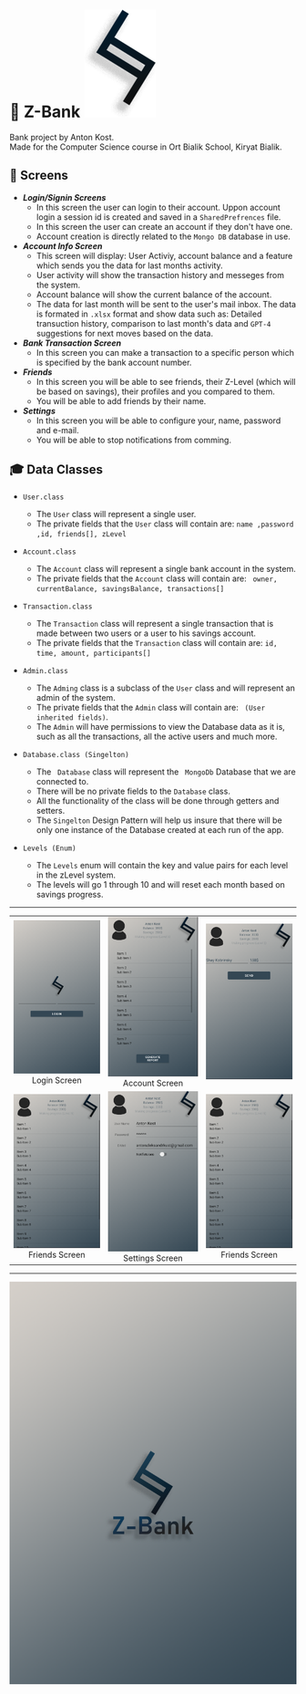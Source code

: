 # 🏦 Z-Bank <img src="/assets/logo.png" alt="Z-Bank Logo" style="height: 189px; width:126;"/>

Bank project by Anton Kost.  
Made for the Computer Science course in Ort Bialik School, Kiryat Bialik.  




## 📄 Screens
- ***Login/Signin Screens***
    - In this screen the user can login to their account. Uppon account login a session id is created and saved in a ```SharedPrefrences``` file.
    - In this screen the user can create an account if they don't have one.
    - Account creation is directly related to the ```Mongo DB``` database in use.
- ***Account Info Screen***
    - This screen will display: User Activiy, account balance and a feature which sends you the data for last months activity.
    - User activity will show the transaction history and messeges from the system.
    - Account balance will show the current balance of the account.
    - The data for last month will be sent to the user's mail inbox. The data is formated in ```.xlsx``` format and show data such as: Detailed transuction history, comparison to last month's data and ```GPT-4``` suggestions for next moves based on the data.
- ***Bank Transaction Screen***
    - In this screen you can make a transaction to a specific person which is specified by the bank account number.
- ***Friends***
    - In this screen you will be able to see friends, their Z-Level (which will be based on savings), their profiles and you compared to them.
    - You will be able to add friends by their name.
- ***Settings***
    - In this screen you will be able to configure your, name, password and e-mail.
    - You will be able to stop notifications from comming.

## 🎓 Data Classes
- ```User.class```
    - The ```User``` class will represent a single user.
    - The private fields that the ```User``` class will contain are: ```name ,password ,id, friends[], zLevel``` 
- ```Account.class```
    - The ```Account``` class will represent a single bank account in the system.
    - The private fields that the ```Account``` class will contain are: ``` owner, currentBalance, savingsBalance, transactions[]```

- ```Transaction.class```
    - The ```Transaction``` class will represent a single transaction that is made between two users or a user to his savings account.
    - The private fields that the ```Transaction``` class will contain are: ``` id, time, amount, participants[]  ```  

- ```Admin.class```
    - The ```Adming``` class is a subclass of the ```User``` class and will represent an admin of the system.
    - The private fields that the ```Admin``` class will contain are: ``` (User inherited fields)```.
    - The ```Admin``` will have permissions to view the Database data as it is, such as all the transactions, all the active users and much more.
- ```Database.class (Singelton)```
    - The ``` Database``` class will represent the ``` MongoDb``` Database that we are connected to.
    - There will be no private fields to the ```Database``` class.
    - All the functionality of the class will be done through getters and setters.
    - The ``` Singelton ``` Design Pattern will help us insure that there will be only one instance of the Database created at each run of the app. 
- ```Levels (Enum)```
    - The ```Levels``` enum will contain the key and value pairs for each level in the zLevel system.
    - The levels will go 1 through 10 and will reset each month based on savings progress.
---

| | | |
|:-------------------------:|:-------------------------:|:-------------------------:|
|<img width="1000" alt="Login Screen" src="/assets//loginScreen.png">  Login Screen |  <img width="1000" alt="Account Screen" src="/assets//AccountPageScreen.png"> Account Screen|<img width="1000" alt="Transaction Screen" src="/assets//BankTransactionScreen.png">|
|<img width="1000" alt="Friends Screen" src="/assets//FriendsScreen.png"> Friends Screen |  <img width="1000" alt="Settings Screen" src="/assets//SettingsScreen.png"> Settings Screen | <img width="1000" alt="Friends Screen" src="/assets//FriendsScreen.png"> Friends Screen |  <img width="1000" alt="Logo" src="/assets//logo.png"> Z-Bank|
---
![](/assets//PosterImageZ-Bank.png "Poster Image")